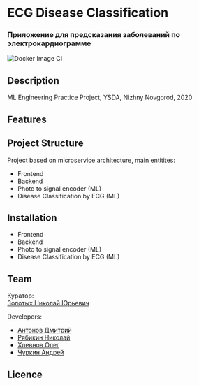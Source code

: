 # ECG Disease Classification
### Приложение для предсказания заболеваний по электрокардиограмме

![Docker Image CI](https://github.com/ecg-diagnostic/ecg/workflows/Docker%20Image%20CI/badge.svg?branch=master)

## Description
ML Engineering Practice Project, YSDA, Nizhny Novgorod, 2020
## Features
## Project Structure
Project based on microservice architecture, main entitites:
- Frontend
- Backend
- Photo to signal encoder (ML)
- Disease Classification by ECG (ML)
## Installation
- Frontend
- Backend
- Photo to signal encoder (ML)
- Disease Classification by ECG (ML)

## Team

Куратор:  
[Золотых Николай Юрьевич](https://github.com/NikolaiZolotykh)  
  
Developers:
- [Антонов Дмитрий](https://github.com/Lashby8)
- [Рябикин Николай](https://github.com/ryabsky)  
- [Хлевнов Олег](https://github.com/khlevnov)  
- [Чуркин Андрей](https://github.com/2-71-churkin)
  
## Licence
